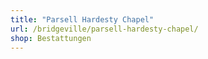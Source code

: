 ```yaml
---
title: "Parsell Hardesty Chapel"
url: /bridgeville/parsell-hardesty-chapel/
shop: Bestattungen
---
```


